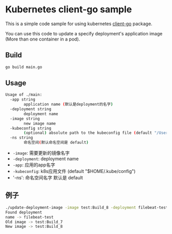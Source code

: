 # Kubernetes client-go sample
This is a simple code sample for using kubernetes [client-go](https://github.com/kubernetes/client-go) package.

You can use this code to update a specify deployment's application image (More than one container in a pod).

## Build

```bash
go build main.go
```

## Usage

```bash
Usage of ./main:
  -app string
    	application name (默认是deployment的名字)
  -deployment string
    	deployment name
  -image string
    	new image name
  -kubeconfig string
    	(optional) absolute path to the kubeconfig file (default "/Users/jimmy/.kube/config")
  -ns string
        命名空间(默认命名空间是 default)
```

- `-image`: 需要更新的镜像名字
- `-deployment`: deployment name
- `-app`: 应用的app名字
- `-kubeconfig`: k8s应用文件 (default "$HOME/.kube/config")
- '-ns': 命名空间名字 默认是 default

## 例子

```bash
./update-deployment-image -image test:Build_8 -deployment filebeat-test
Found deployment
name -> filebeat-test
Old image -> test:Build_7
New image -> test:Build_8
```



